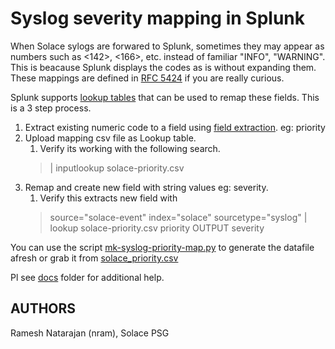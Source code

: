 # Syslog severity mapping in Splunk

When Solace sylogs are forwared to Splunk, sometimes they may appear as numbers such as <142>, <166>, etc. instead of familiar "INFO", "WARNING". This is beacause Splunk displays the codes as is without expanding them. These mappings are defined in [RFC 5424](https://tools.ietf.org/html/rfc5424.html#page-36) if you are really curious.

Splunk supports [lookup tables](https://docs.splunk.com/Documentation/Splunk/8.2.0/Knowledge/Aboutdatasets?ref=hk) that can be used to remap these fields. This is a 3 step process.

1. Extract existing numeric code to a field using [field extraction](https://docs.splunk.com/Documentation/Splunk/8.2.0/Knowledge/ExtractfieldsinteractivelywithIFX). eg: priority
2. Upload mapping csv file as Lookup table.
    1. Verify its working with the following search.
    > | inputlookup solace-priority.csv
3. Remap and create new field with string values eg: severity.
    1. Verify this extracts new field with
    > source="solace-event" index="solace" sourcetype="syslog" | lookup solace-priority.csv priority OUTPUT severity

You can use the script [mk-syslog-priority-map.py](bin/mk-syslog-priority-map.py) to generate the datafile afresh or grab it from [solace_priority.csv](data/solace_priority.csv)

Pl see [docs](docs/) folder for additional help.

## AUTHORS

Ramesh Natarajan (nram), Solace PSG